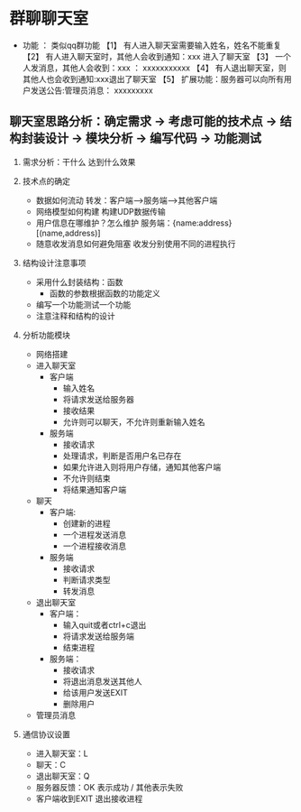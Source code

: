 # 群聊聊天室
* 功能 ： 类似qq群功能
【1】 有人进入聊天室需要输入姓名，姓名不能重复
【2】 有人进入聊天室时，其他人会收到通知：xxx 进入了聊天室
【3】 一个人发消息，其他人会收到：xxx ： xxxxxxxxxxx
【4】 有人退出聊天室，则其他人也会收到通知:xxx退出了聊天室
【5】 扩展功能：服务器可以向所有用户发送公告:管理员消息： xxxxxxxxx

## 聊天室思路分析：确定需求 -> 考虑可能的技术点 -> 结构封装设计 -> 模块分析 -> 编写代码 -> 功能测试

1. 需求分析：干什么 达到什么效果

2. 技术点的确定
    * 数据如何流动
        转发：客户端-->服务端-->其他客户端
    * 网络模型如何构建
        构建UDP数据传输
    * 用户信息在哪维护？怎么维护
        服务端：{name:address}
               [(name,address)]
    * 随意收发消息如何避免阻塞
        收发分别使用不同的进程执行

3. 结构设计注意事项
    * 采用什么封装结构：函数
        * 函数的参数根据函数的功能定义
    * 编写一个功能测试一个功能
    * 注意注释和结构的设计

4. 分析功能模块
    * 网络搭建
    * 进入聊天室
        * 客户端
            * 输入姓名
            * 将请求发送给服务器
            * 接收结果
            * 允许则可以聊天，不允许则重新输入姓名
        * 服务端
            * 接收请求
            * 处理请求，判断是否用户名已存在
            * 如果允许进入则将用户存储，通知其他客户端
            * 不允许则结束
            * 将结果通知客户端
    * 聊天
        * 客户端:
            * 创建新的进程
            * 一个进程发送消息
            * 一个进程接收消息
        * 服务端
            * 接收请求
            * 判断请求类型
            * 转发消息
    * 退出聊天室
        * 客户端：
            * 输入quit或者ctrl+c退出
            * 将请求发送给服务端
            * 结束进程
        * 服务端：
            * 接收请求
            * 将退出消息发送其他人
            * 给该用户发送EXIT
            * 删除用户
    * 管理员消息

5. 通信协议设置
    * 进入聊天室：L
    * 聊天：C
    * 退出聊天室：Q
    * 服务器反馈：OK 表示成功 / 其他表示失败
    * 客户端收到EXIT 退出接收进程
